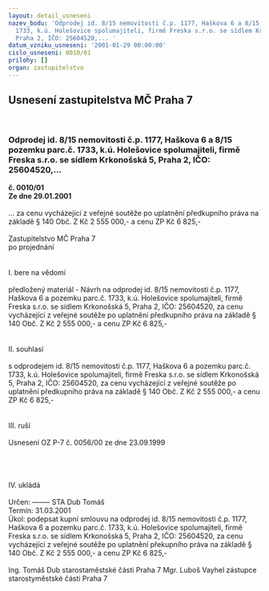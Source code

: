 ```yaml
---
layout: detail_usneseni
nazev_bodu: 'Odprodej id. 8/15 nemovitosti č.p. 1177, Haškova 6 a 8/15 pozemku parc.č.
  1733, k.ú. Holešovice spolumajiteli, firmě Freska s.r.o. se sídlem Krkonošská 5,
  Praha 2, IČO: 25604520,... '
datum_vzniku_usneseni: '2001-01-29 00:00:00'
cislo_usneseni: 0010/01
prilohy: []
organ: zastupitelstvo
---
```

<div id="ucUsn_pList" class="usn">
	<span><h2>Usnesení zastupitelstva MČ Praha 7 </h2>
<br></span><div class="standBody">
<span><h3>Odprodej id. 8/15 nemovitosti č.p. 1177, Haškova 6 a 8/15 pozemku parc.č. 1733, k.ú. Holešovice spolumajiteli, firmě Freska s.r.o. se sídlem Krkonošská 5, Praha 2, IČO: 25604520,... </h3></span><div class="center">
		<strong>č. 0010/01</strong><br>
	</div>
<div class="center">
		<strong>Ze dne 29.01.2001</strong><br><br>
	</div>... za cenu vycházející z veřejné soutěže po uplatnění předkupního práva na  základě § 140 Obč. Z Kč 2 555 000,- a cenu ZP Kč 6 825,-<br><br>Zastupitelstvo MČ Praha 7<br>po projednání<br><br><br>I.	bere na vědomí<br><br> předložený materiál - Návrh  na odprodej id. 8/15 nemovitosti č.p. 1177, Haškova 6 a pozemku parc.č. 1733, k.ú. Holešovice spolumajiteli, firmě Freska s.r.o. se sídlem Krkonošská 5, Praha 2, IČO: 25604520, za cenu vycházející z veřejné soutěže po uplatnění předkupního práva na  základě § 140 Obč. Z Kč 2 555 000,- a cenu ZP Kč 6 825,-<br><br><br>II.	souhlasí <br><br>s odprodejem id. 8/15 nemovitosti č.p. 1177, Haškova 6 a pozemku parc.č. 1733, k.ú. Holešovice spolumajiteli, firmě Freska s.r.o. se sídlem Krkonošská 5, Praha 2, IČO: 25604520, za cenu vycházející z veřejné soutěže po uplatnění předkupního práva na  základě § 140 Obč. Z Kč 2 555 000,- a cenu ZP Kč 6 825,-<br><br><br>III.	ruší <br><br>Usnesení OZ P-7 č. 0056/00 ze dne 23.09.1999<br><br><br><br><br>IV.	ukládá <br><br> Určen:	–––––	STA Dub Tomáš<br>Termín: 31.03.2001<br>Úkol:	podepsat kupní smlouvu na odprodej id. 8/15 nemovitosti č.p. 1177, Haškova 6 a pozemku parc.č. 1733, k.ú. Holešovice spolumajiteli, firmě Freska s.r.o. se sídlem Krkonošská 5, Praha 2, IČO: 25604520, za cenu vycházející z veřejné soutěže po uplatnění překupního práva na  základě § 140 Obč. Z Kč 2 555 000,- a cenu ZP Kč 6 825,-<br>   	 <br>Ing. Tomáš Dub starostaměstské části Praha 7	Mgr. Luboš Vayhel zástupce starostyměstské části Praha 7<br>	<br><br>
</div>
</div>